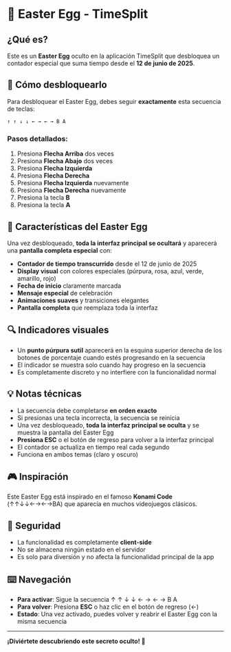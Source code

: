 # 🎉 Easter Egg - TimeSplit

## ¿Qué es?

Este es un **Easter Egg** oculto en la aplicación TimeSplit que desbloquea un contador especial que suma tiempo desde el **12 de junio de 2025**.

## 🚀 Cómo desbloquearlo

Para desbloquear el Easter Egg, debes seguir **exactamente** esta secuencia de teclas:

```
↑ ↑ ↓ ↓ ← → ← → B A
```

### Pasos detallados:
1. Presiona **Flecha Arriba** dos veces
2. Presiona **Flecha Abajo** dos veces  
3. Presiona **Flecha Izquierda**
4. Presiona **Flecha Derecha**
5. Presiona **Flecha Izquierda** nuevamente
6. Presiona **Flecha Derecha** nuevamente
7. Presiona la tecla **B**
8. Presiona la tecla **A**

## 🎯 Características del Easter Egg

Una vez desbloqueado, **toda la interfaz principal se ocultará** y aparecerá una **pantalla completa especial** con:

- **Contador de tiempo transcurrido** desde el 12 de junio de 2025
- **Display visual** con colores especiales (púrpura, rosa, azul, verde, amarillo, rojo)
- **Fecha de inicio** claramente marcada
- **Mensaje especial** de celebración
- **Animaciones suaves** y transiciones elegantes
- **Pantalla completa** que reemplaza toda la interfaz

## 🔍 Indicadores visuales

- Un **punto púrpura sutil** aparecerá en la esquina superior derecha de los botones de porcentaje cuando estés progresando en la secuencia
- El indicador se muestra solo cuando hay progreso en la secuencia
- Es completamente discreto y no interfiere con la funcionalidad normal

## 💡 Notas técnicas

- La secuencia debe completarse **en orden exacto**
- Si presionas una tecla incorrecta, la secuencia se reinicia
- Una vez desbloqueado, **toda la interfaz principal se oculta** y se muestra la pantalla del Easter Egg
- **Presiona ESC** o el botón de regreso para volver a la interfaz principal
- El contador se actualiza en tiempo real cada segundo
- Funciona en ambos temas (claro y oscuro)

## 🎮 Inspiración

Este Easter Egg está inspirado en el famoso **Konami Code** (↑↑↓↓←→←→BA) que aparecía en muchos videojuegos clásicos.

## 🔐 Seguridad

- La funcionalidad es completamente **client-side**
- No se almacena ningún estado en el servidor
- Es solo para diversión y no afecta la funcionalidad principal de la app

## ⌨️ Navegación

- **Para activar**: Sigue la secuencia ↑ ↑ ↓ ↓ ← → ← → B A
- **Para volver**: Presiona **ESC** o haz clic en el botón de regreso (←)
- **Estado**: Una vez activado, puedes volver y reabrir el Easter Egg con la misma secuencia

---

**¡Diviértete descubriendo este secreto oculto! 🎉**
